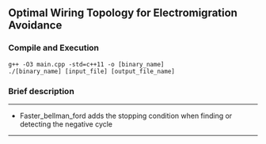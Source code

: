 ## Optimal Wiring Topology for Electromigration Avoidance

### Compile and Execution
```
g++ -O3 main.cpp -std=c++11 -o [binary_name]
./[binary_name] [input_file] [output_file_name]
```
### Brief description
---
*  Faster_bellman_ford adds the stopping condition when finding or detecting the negative cycle


---
